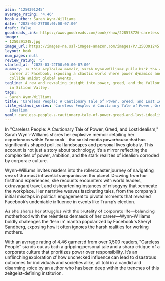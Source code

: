 ```yaml
---
asin: '1250391245'
average_rating: '4.46'
book_author: Sarah Wynn-Williams
date: '2025-03-27T00:00:00-07:00'
draft: false
goodreads_link: https://www.goodreads.com/book/show/228578720-careless-people
image:
- 1250391245.jpg
image_url: https://images-na.ssl-images-amazon.com/images/P/1250391245.01._SCLZZZZZZZ.jpg
layout: book
num_pages: null
review_rating: '5'
started_at: '2025-03-21T00:00:00-07:00'
summary: In this explosive memoir, Sarah Wynn-Williams pulls back the curtain on her
  career at Facebook, exposing a chaotic world where power dynamics and personal strife
  collide amidst global events.
tagline: A raw and revealing insight into power, greed, and the fallout of lost ideals
  in Silicon Valley.
tags:
- Sarah Wynn-Williams
title: 'Careless People: A Cautionary Tale of Power, Greed, and Lost Idealism'
title_without_series: 'Careless People: A Cautionary Tale of Power, Greed, and Lost
  Idealism'
yaml: careless-people-a-cautionary-tale-of-power-greed-and-lost-idealism
---
```


In "Careless People: A Cautionary Tale of Power, Greed, and Lost Idealism," Sarah Wynn-Williams shares her explosive memoir detailing her experiences within Facebook—the social media powerhouse that has significantly shaped political landscapes and personal lives globally. This account is not just a story about technology; it’s a mirror reflecting the complexities of power, ambition, and the stark realities of idealism corroded by corporate culture.

Wynn-Williams invites readers into the rollercoaster journey of navigating one of the most influential companies on the planet. Drawing from her firsthand experiences, she recounts encounters with world leaders, extravagant travel, and disheartening instances of misogyny that permeate the workplace. Her narrative weaves fascinating tales, from the company’s initial missteps in political engagement to pivotal moments that revealed Facebook’s undeniable influence in events like Trump’s election. 

As she shares her struggles with the brutality of corporate life—balancing motherhood with the relentless demands of her career—Wynn-Williams boldly challenges the 'lean in' mantra popularized by Facebook's Sheryl Sandberg, exposing how it often ignores the harsh realities for working mothers.

With an average rating of 4.46 garnered from over 3,500 readers, "Careless People" stands out as both a gripping personal tale and a sharp critique of a corporate culture that prioritizes power over responsibility. It’s an unflinching exploration of how unchecked influence can lead to disastrous outcomes for individuals and societies alike, all told in a candid and disarming voice by an author who has been deep within the trenches of this zeitgeist-defining institution.